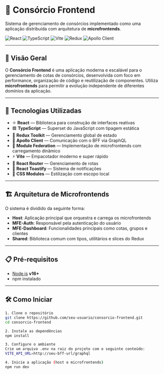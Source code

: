 # 🚗 Consórcio Frontend

Sistema de gerenciamento de consórcios implementado como uma aplicação distribuída com arquitetura de **microfrontends**.

![React](https://img.shields.io/badge/React-18-blue?logo=react)
![TypeScript](https://img.shields.io/badge/TypeScript-4.x-blue?logo=typescript)
![Vite](https://img.shields.io/badge/Vite-Fast%20Builds-purple?logo=vite)
![Redux](https://img.shields.io/badge/Redux%20Toolkit-State%20Management-purple?logo=redux)
![Apollo Client](https://img.shields.io/badge/Apollo%20Client-GraphQL-blueviolet?logo=apollo-graphql)

---

## 🧠 Visão Geral

O **Consórcio Frontend** é uma aplicação moderna e escalável para o gerenciamento de cotas de consórcios, desenvolvida com foco em performance, organização de código e reutilização de componentes. Utiliza **microfrontends** para permitir a evolução independente de diferentes domínios da aplicação.

---

## 🚀 Tecnologias Utilizadas

-   ⚛ **React** — Biblioteca para construção de interfaces reativas
-   🟦 **TypeScript** — Superset do JavaScript com tipagem estática
-   🧰 **Redux Toolkit** — Gerenciamento global de estado
-   🔗 **Apollo Client** — Comunicação com o BFF via GraphQL
-   🧩 **Module Federation** — Implementação de microfrontends com carregamento dinâmico
-   ⚡ **Vite** — Empacotador moderno e super rápido
-   🧭 **React Router** — Gerenciamento de rotas
-   🔔 **React Toastify** — Sistema de notificações
-   🎨 **CSS Modules** — Estilização com escopo local

---

## 🏗 Arquitetura de Microfrontends

O sistema é dividido da seguinte forma:

-   **Host**: Aplicação principal que orquestra e carrega os microfrontends
-   **MFE-Auth**: Responsável pela autenticação do usuário
-   **MFE-Dashboard**: Funcionalidades principais como cotas, grupos e clientes
-   **Shared**: Biblioteca comum com tipos, utilitários e slices do Redux

---

## 📋 Pré-requisitos

-   [Node.js](https://nodejs.org/) **v16+**
-   npm instalado

---

## 🛠 Como Iniciar

```bash
1. Clone o repositório
git clone https://github.com/seu-usuario/consorcio-frontend.git
cd consorcio-frontend

2. Instale as dependências
npm install

3. Configure o ambiente
Crie um arquivo .env na raiz do projeto com o seguinte conteúdo:
VITE_API_URL=http://seu-bff-url/graphql

4. Inicie a aplicação (host e microfrontends)
npm run dev

```

